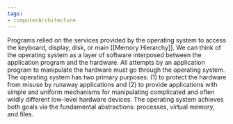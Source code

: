 ```yaml
---
tags:
- computerArchitecture 
---
```

Programs relied on the services provided by the operating system to access the keyboard, display, disk, or main [[Memory Hierarchy]]. We can think of the operating system as a layer of software interposed between the application program and the hardware. All attempts by an application program to manipulate the hardware must go through the operating system.
The operating system has two primary purposes: (1) to protect the hardware from misuse by runaway applications and (2) to provide applications with simple and uniform mechanisms for manipulating complicated and often wildly different low-level hardware devices. The operating system achieves both goals via the fundamental abstractions: processes, virtual memory, and files.


